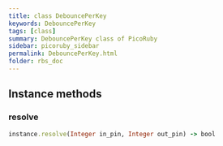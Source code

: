 ```yaml
---
title: class DebouncePerKey
keywords: DebouncePerKey
tags: [class]
summary: DebouncePerKey class of PicoRuby
sidebar: picoruby_sidebar
permalink: DebouncePerKey.html
folder: rbs_doc
---
```

## Instance methods
### resolve

```ruby
instance.resolve(Integer in_pin, Integer out_pin) -> bool
```
